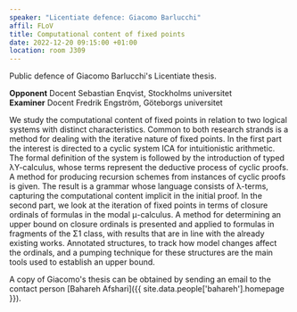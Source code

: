 ```yaml
---
speaker: "Licentiate defence: Giacomo Barlucchi"
affil: FLoV
title: Computational content of fixed points
date: 2022-12-20 09:15:00 +01:00
location: room J309
---
```

Public defence of Giacomo Barlucchi's Licentiate thesis.

**Opponent** Docent Sebastian Enqvist, Stockholms universitet<br/>
**Examiner** Docent Fredrik Engström, Göteborgs universitet
<!--more-->

We study the computational content of fixed points in relation to two logical systems with distinct characteristics.
Common to both research strands is a method for dealing with the iterative nature of fixed points.
In the first part the interest is directed to a cyclic system ICA for intuitionistic arithmetic.
The formal definition of the system is followed by the introduction of typed λY-calculus, whose terms represent the deductive process of cyclic proofs.
A method for producing recursion schemes from instances of cyclic proofs is given.
The result is a grammar whose language consists of λ-terms, capturing the computational content implicit in the initial proof.
In the second part, we look at the iteration of fixed points in terms of closure ordinals of formulas in the modal μ-calculus.
A method for determining an upper bound on closure ordinals is presented and applied to formulas in fragments of the Σ1 class, with results that are in line with the already existing works.
Annotated structures, to track how model changes affect the ordinals, and a pumping technique for these structures are the main tools used to establish an upper bound.

A copy of Giacomo's thesis can be obtained by sending an email to the contact person [Bahareh Afshari]({{ site.data.people['bahareh'].homepage }}).
